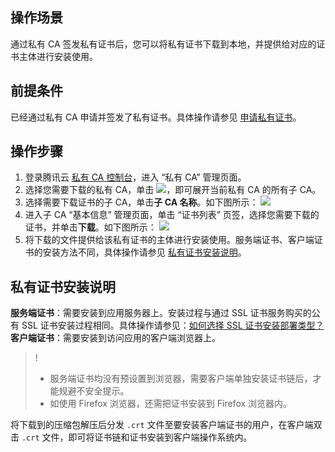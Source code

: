 ## 操作场景
通过私有 CA 签发私有证书后，您可以将私有证书下载到本地，并提供给对应的证书主体进行安装使用。

## 前提条件
已经通过私有 CA 申请并签发了私有证书。具体操作请参见 [申请私有证书](https://cloud.tencent.com/document/product/400/72334)。


## 操作步骤
1. 登录腾讯云 [私有 CA 控制台](https://console.cloud.tencent.com/private-ca)，进入 “私有 CA” 管理页面。
2. 选择您需要下载的私有 CA，单击 <img src="https://qcloudimg.tencent-cloud.cn/raw/2a778da88f2967b7115274d776528941.png"/>，即可展开当前私有 CA 的所有子 CA。
3. 选择需要下载证书的子 CA，单击**子 CA 名称**。如下图所示：
![](https://qcloudimg.tencent-cloud.cn/raw/5cbbbb6489f0f863cac2c566721b2cac.png)
4. 进入子 CA “基本信息” 管理页面，单击 “证书列表” 页签，选择您需要下载的证书，并单击**下载**。如下图所示：
![](https://qcloudimg.tencent-cloud.cn/raw/638cf4cd832c1d16f99d838d7fdf6608.png)
5. 将下载的文件提供给该私有证书的主体进行安装使用。服务端证书、客户端证书的安装方法不同，具体操作请参见 [私有证书安装说明](#illustrate)。


## 私有证书安装说明[](id:illustrate)
**服务端证书**：需要安装到应用服务器上。安装过程与通过 SSL 证书服务购买的公有 SSL 证书安装过程相同。具体操作请参见：[如何选择 SSL 证书安装部署类型？](https://cloud.tencent.com/document/product/400/4143)
**客户端证书**：需要安装到访问应用的客户端浏览器上。
>!
>- 服务端证书均没有预设置到浏览器，需要客户端单独安装证书链后，才能规避不安全提示。
>- 如使用 Firefox 浏览器，还需把证书安装到 Firefox 浏览器内。
>
将下载到的压缩包解压后分发 `.crt` 文件至要安装客户端证书的用户，在客户端双击 `.crt` 文件，即可将证书链和证书安装到客户端操作系统内。
